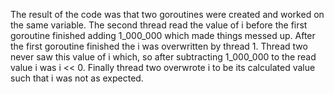 The result of the code was that two goroutines were created and worked on the same variable. The second thread read the value of i before the first goroutine finished adding 1_000_000 which made things messed up. After the first goroutine finished the i was overwritten by thread 1. Thread two never saw this value of i which, so after subtracting 1_000_000 to the read value i was i << 0. Finally thread two overwrote i to be its calculated value such that i was not as expected.
